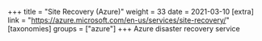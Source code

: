 +++
title = "Site Recovery (Azure)"
weight = 33
date = 2021-03-10
[extra]
link = "https://azure.microsoft.com/en-us/services/site-recovery/"
[taxonomies]
groups = ["azure"]
+++
Azure disaster recovery service

